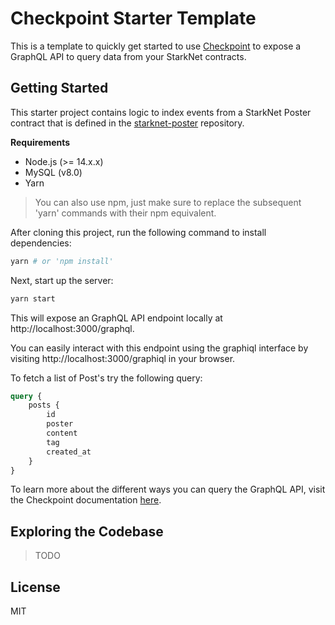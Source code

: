 # Checkpoint Starter Template

This is a template to quickly get started to use [Checkpoint](https://docs.checkpoint.fyi)
to expose a GraphQL API to query data from your StarkNet contracts.

## Getting Started

This starter project contains logic to index events from a StarkNet Poster contract that is defined in the
[starknet-poster](https://github.com/snapshot-labs/starknet-poster/blob/master/contracts/Poster.cairo) repository.

**Requirements**

- Node.js (>= 14.x.x)
- MySQL (v8.0)
- Yarn

> You can also use npm, just make sure to replace the subsequent 'yarn' commands with their npm equivalent.

After cloning this project, run the following command to install dependencies:

```bash
yarn # or 'npm install'
```

Next, start up the server:

```bash
yarn start
```

This will expose an GraphQL API endpoint locally at http://localhost:3000/graphql.

You can easily interact with this endpoint using the graphiql interface by visiting http://localhost:3000/graphiql in your browser.

To fetch a list of Post's try the following query:

```graphql
query {
	posts {
		id
		poster
		content
		tag
		created_at
	}
}
```

To learn more about the different ways you can query the GraphQL API, visit the Checkpoint documentation [here](https://docs.checkpoint.fyi/core-concepts/entity-schema).

## Exploring the Codebase

> TODO

## License

MIT
